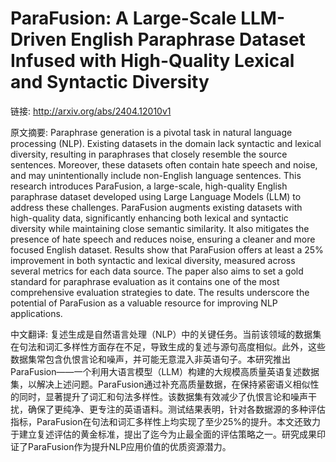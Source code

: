 # ParaFusion: A Large-Scale LLM-Driven English Paraphrase Dataset Infused with High-Quality Lexical and Syntactic Diversity

链接: http://arxiv.org/abs/2404.12010v1

原文摘要:
Paraphrase generation is a pivotal task in natural language processing (NLP).
Existing datasets in the domain lack syntactic and lexical diversity, resulting
in paraphrases that closely resemble the source sentences. Moreover, these
datasets often contain hate speech and noise, and may unintentionally include
non-English language sentences. This research introduces ParaFusion, a
large-scale, high-quality English paraphrase dataset developed using Large
Language Models (LLM) to address these challenges. ParaFusion augments existing
datasets with high-quality data, significantly enhancing both lexical and
syntactic diversity while maintaining close semantic similarity. It also
mitigates the presence of hate speech and reduces noise, ensuring a cleaner and
more focused English dataset. Results show that ParaFusion offers at least a
25% improvement in both syntactic and lexical diversity, measured across
several metrics for each data source. The paper also aims to set a gold
standard for paraphrase evaluation as it contains one of the most comprehensive
evaluation strategies to date. The results underscore the potential of
ParaFusion as a valuable resource for improving NLP applications.

中文翻译:
复述生成是自然语言处理（NLP）中的关键任务。当前该领域的数据集在句法和词汇多样性方面存在不足，导致生成的复述与源句高度相似。此外，这些数据集常包含仇恨言论和噪声，并可能无意混入非英语句子。本研究推出ParaFusion——一个利用大语言模型（LLM）构建的大规模高质量英语复述数据集，以解决上述问题。ParaFusion通过补充高质量数据，在保持紧密语义相似性的同时，显著提升了词汇和句法多样性。该数据集有效减少了仇恨言论和噪声干扰，确保了更纯净、更专注的英语语料。测试结果表明，针对各数据源的多种评估指标，ParaFusion在句法和词汇多样性上均实现了至少25%的提升。本文还致力于建立复述评估的黄金标准，提出了迄今为止最全面的评估策略之一。研究成果印证了ParaFusion作为提升NLP应用价值的优质资源潜力。
